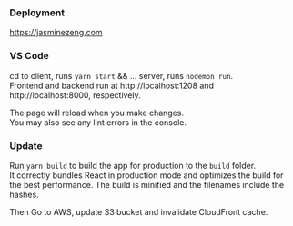 ### Deployment

https://jasminezeng.com

### VS Code
cd to client, runs `yarn start` && ... server, runs `nodemon run`. \
Frontend and backend run at http://localhost:1208 and http://localhost:8000, respectively.

The page will reload when you make changes. \
You may also see any lint errors in the console.

### Update

Run `yarn build` to build the app for production to the `build` folder. \
It correctly bundles React in production mode and optimizes the build for the best performance.
The build is minified and the filenames include the hashes.

Then Go to AWS, update S3 bucket and invalidate CloudFront cache.
